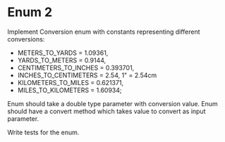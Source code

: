 # Enum 2

Implement Conversion enum with constants representing different conversions:

- METERS_TO_YARDS = 1.09361,
- YARDS_TO_METERS = 0.9144,
- CENTIMETERS_TO_INCHES = 0.393701,
- INCHES_TO_CENTIMETERS = 2.54, 1" = 2.54cm
- KILOMETERS_TO_MILES = 0.621371,
- MILES_TO_KILOMETERS = 1.60934;

Enum should take a double type parameter with conversion value.
Enum should have a convert method which takes value to convert as input parameter.

Write tests for the enum.